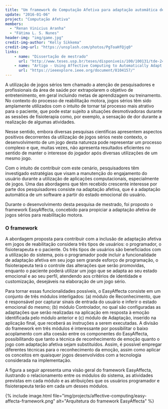 ```yaml
---
title: "Um framework de Computação Afetiva para adaptação automática de jogos sérios para reabilitação motora"
update: "2016-01-06"
project: "Computação Afetiva"
members:
  - "Renan Vinicius Aranha"
  - "Fátima L. S. Nunes"
header-img: "img/game.jpg"  
credit-img-author: "Kelly Sikkema"  
credit-img-url: "https://unsplash.com/photos/PgToaHfQjq0"  
links:
    - name: "Dissertação de mestrado"
      url: "http://www.teses.usp.br/teses/disponiveis/100/100131/tde-24072017-083504/pt-br.php"
    - name: "Artigo - Using Affective Computing to Automatically Adapt Serious Games for Rehabilitation"
      url: "https://ieeexplore.ieee.org/document/8104157/"
---
```


A utilização de jogos sérios tem chamado a atenção de pesquisadores e profissionais da área de saúde por extrapolarem o objetivo de entretenimento, em geral incluindo metas de aprendizagem ou treinamento. No contexto do processo de reabilitação motora, jogos sérios têm sido amplamente utilizados com o intuito de tornar tal processo mais atrativo para o paciente, que pode estar sujeito a situações desmotivadoras durante as sessões de fisioterapia como, por exemplo, a sensação de dor durante a realização de algumas atividades. 

Nesse sentido, embora diversas pesquisas científicas apresentem aspectos positivos decorrentes da utilização de jogos sérios neste contexto, o desenvolvimento de um jogo desta natureza pode representar um processo complexo e que, muitas vezes, não apresenta resultados eficientes no sentido de manter o interesse do jogador após diversas utilizações de um mesmo jogo.

Com o intuito de contribuir com este cenário, pesquisadores têm investigado estratégias que visam a manutenção do engajamento do usuário durante a utilização de aplicações computacionais, especialmente de jogos. Uma das abordagens que têm recebido crescente interesse por parte dos pesquisadores consiste na adaptação afetiva, que é a adaptação automática de um software a partir do estado emocional do usuário. 

Durante o desenvolvimento desta pesquisa de mestrado, foi proposto o framework EasyAffecta, concebido para propiciar a adaptação afetiva de jogos sérios para reabilitação motora. 

### O framework

A abordagem proposta para contribuir com a inclusão de adaptação afetiva em jogos de reabilitação considera três tipos de usuários: o programador, o fisioterapeuta e o paciente. Os três tipos de usuários são beneficiados com a utilização do sistema, pois o programador pode incluir a funcionalidade de adaptação afetiva em seu jogo sem grande esforço de programação, o fisioterapeuta terá o controle das alterações que serão promovidas, enquanto o paciente poderá utilizar um jogo que se adapta ao seu estado emocional e ao seu perfil, atendendo aos critérios de identidade e customização, desejáveis na elaboração de um jogo sério.

Para tornar essas funcionalidades possíveis, o EasyAffecta consiste em um conjunto de três módulos interligados: (a) módulo de Reconhecimento, que é responsável por capturar sinais de entrada do usuário e inferir o estado emocional do mesmo; (b) módulo Controlador, no qual são configuradas as adaptações que serão realizadas na aplicação em resposta à emoção identificada pelo módulo anterior e (c) módulo de Adaptação, inserido na aplicação final, que receberá as instruções a serem executadas. A divisão do framework em três módulos é interessante por possibilitar o baixo acoplamento com alta coesão entre os componentes do EasyAffecta, possibilitando que tanto a técnica de reconhecimento de emoção quanto o jogo com adaptação afetiva sejam substituídos. Assim, é possível empregar diferentes técnicas para o reconhecimento da emoção, assim como aplicar os conceitos em quaisquer jogos desenvolvidos com a tecnologia considerada na implementação.

A figura a seguir apresenta uma visão geral do framework EasyAffecta, ilustrando o relacionamento entre os módulos do sistema, as atividades previstas em cada módulo e as atribuições que os usuários programador e fisioterapeuta terão em cada um desses módulos. 

{% include image.html file="img/projects/affective-computing/easy-affecta-framework.png" alt="Arquitetura do framework EasyAffecta" %}



